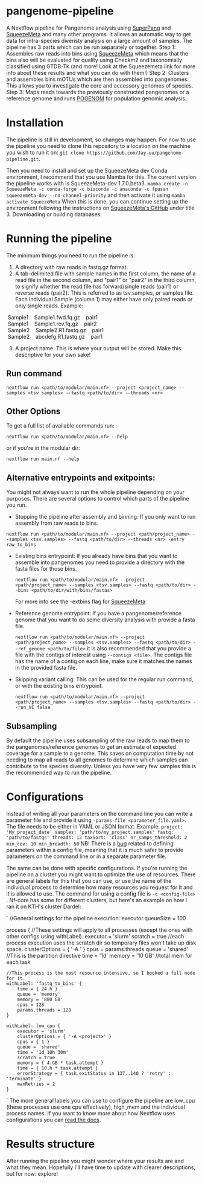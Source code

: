 # pangenome-pipeline
A Nextflow pipeline for Pangenome analysis using [SuperPang](https://github.com/fpusan/SuperPang) and [SqueezeMeta](https://github.com/jtamames/SqueezeMeta) and many other programs.
It allows an automatic way to get data for intra-species diveristy analysis on a large amount of samples.
The pipeline has 3 parts which can be run separately or together.
Step 1: Assembles raw reads into bins using [SqueezeMeta](https://github.com/jtamames/SqueezeMeta) which means that the bins also will be evaluated for quality using Checkm2 and taxonomially classified using GTDB-Tk (and more! Look at the Squeezemeta link for more info about these results and what you can do with them!)
Step 2: Clusters and assembles bins mOTUs which are then assembled into pangenomes. This allows you to investigate the core and accessory genomes of species.
Step 3: Maps reads towards the previously constructed pangenomes or a reference genome and runs [POGENOM](https://pogenom.readthedocs.io/en/latest/) for population genomic analysis.

# Installation
The pipeline is still in development, so changes may happen.
For now to use the pipeline you need to clone this repository to a location on the machine you wish to run it on:
```git clone https://github.com/Jay-uu/pangenome-pipeline.git```.

Then you need to install and set up the SqueezeMeta dev Conda environment, I recommend that you use Mamba for this. The current version the pipeline works with is SqueezeMeta-dev 1.7.0.beta3.
```mamba create -n SqueezeMeta -c conda-forge -c bioconda -c anaconda -c fpusan squeezemeta-dev --no-channel-priority``` and then activate it using ```mamba activate SqueezeMeta```
When this is done, you can continue setting up the environment following the instructions on [SqueezeMeta's GitHub](https://github.com/jtamames/SqueezeMeta?tab=readme-ov-file#3-downloading-or-building-databases) under title 3. Downloading or building databases.

# Running the pipeline
The minimum things you need to run the pipeline is:
1. A directory with raw reads in fastq.gz format.
2. A tab-delimited file with sample names in the first column, the name of a read file in the second column, and "pair1" or "pair2" in the third column, to signify whether the read file has forward/single reads (pair1) or reverse reads (pair2). This is referred to as tsv.samples, or samples file. Each individual Sample (column 1) may either have only paired reads or only single reads.
   Example:

 &nbsp;Sample1&nbsp;&nbsp;&nbsp;&nbsp;Sample1.fwd.fq.gz&nbsp;&nbsp;&nbsp;&nbsp;pair1&nbsp;  
 &nbsp;Sample1&nbsp;&nbsp;&nbsp;&nbsp;Sample1.rev.fq.gz&nbsp;&nbsp;&nbsp;&nbsp;pair2&nbsp; 
 &nbsp;Sample2&nbsp;&nbsp;&nbsp;&nbsp;Sample2.R1.fastq.gz&nbsp;&nbsp;&nbsp;&nbsp;pair1&nbsp;  
 &nbsp;Sample2&nbsp;&nbsp;&nbsp;&nbsp;abcdefg.R1.fastq.gz&nbsp;&nbsp;&nbsp;&nbsp;pair1&nbsp;

3. A project name. This is where your output will be stored. Make this descriptive for your own sake!

## Run command

```nextflow run <path/to/modular/main.nf> --project <project_name> --samples <tsv.samples> --fastq <path/to/dir> --threads <nr>```

## Other Options
To get a full list of available commands run:

```nextflow run <path/to/modular/main.nf> --help```

or if you're in the modular dir:

```nextflow run main.nf --help```

## Alternative entrypoints and exitpoints:

You might not always want to run the whole pipeline depending on your purposes. There are several options to control which parts of the pipeline you run.
 - Stopping the pipeline after assembly and binning:
  If you only want to run assembly from raw reads to bins.

```nextflow run <path/to/modular/main.nf> --project <path/project_name> --samples <tsv.samples> --fastq <path/to/dir> --threads <nr> -entry raw_to_bins```

 - Existing bins entrypoint:
   If you already have bins that you want to assemble into pangenomes you need to provide a directory with the fasta files for those bins.

   ```nextflow run <path/to/modular/main.nf> --project <path/project_name> --samples <tsv.samples> --fastq <path/to/dir> --bins <path/to/dir/with/bins/fastas>```

   For more info see the -extbins flag for [SqueezeMeta](https://github.com/jtamames/SqueezeMeta?tab=readme-ov-file#5-execution-restart-and-running-scripts)

 - Reference genome entrypoint:
   If you have a pangenome/reference genome that you want to do some diversity analysis with provide a fasta file.

   ```nextflow run <path/to/modular/main.nf> --project <path/project_name> --samples <tsv.samples> --fastq <path/to/dir> --ref_genome <path/to/file>``` it is also recommended that you provide a file with the contigs of interest using ```--contigs <file>```. The contigs file has the name of a contig on each line, make sure it matches the names in the provided fasta file.

 - Skipping variant calling:
   This can be used for the regular run command, or with the existing bins entrypoint.

   ```nextflow run <path/to/modular/main.nf> --project <path/project_name> --samples <tsv.samples> --fastq <path/to/dir> --run_VC false```

## Subsampling
By default the pipeline uses subsampling of the raw reads to map them to the pangenomes/reference genomes to get an estimate of expected coverage for a sample to a genome. This saves on computation time by not needing to map all reads to all genomes to determine which samples can contribute to the species diversity. Unless you have very few samples this is the recommended way to run the pipeline. 

# Configurations
Instead of writing all your parameters on the command line you can write a parameter file and provide it using ```-params-file <parameter_file.yaml>```.
The file needs to be either in YAML or JSON format.
Example: 
`
        project: 'My_project_date'
        samples: 'path/to/my_project.samples'
        fastq: 'path/to/fastqs'
        threads: 12
        taxSort: 'class'
        nr_samps_threshold: 2
        min_cov: 10
        min_breadth: 50
`
NB! There is a [bug](https://github.com/nextflow-io/nextflow/issues/2662) related to defining parameters within a config file, meaning that it is much safer to provide parameters on the command line or in a separate parameter file.
 
The same can be done with specific configurations. If you're running the pipeline on a cluster you might want to optimize the use of resources. There are general labels for this that you can use, or use the name of the individual process to determine how many resources you request for it and it is allowed to use.
The command for using a config file is ```-c <config-file> ```. Nf-core has some for different clusters, but here's an example on how I ran it on KTH's cluster Dardel:

`
 //General settings for the pipeline execution:
 executor.queueSize = 100

process {
    //These settings will apply to all processes (except the ones with other configs using withLabel).
    executor = 'slurm'
        scratch = true //each process execution uses the scratch dir so temporary files won't take up disk space.
        clusterOptions = { '-A <project>' }
        cpus = params.threads
        queue = 'shared' //This is the partition directive
        time = '1d'
        memory = '10 GB' //total mem for each task
        
    //This process is the most resource intensive, so I booked a full node for it.
    withLabel: 'fastq_to_bins' {
        time = { 24.h }
        queue = 'memory'
        memory = '880 GB'
        cpus = 128
        params.threads = 128
    }
    
    withLabel: low_cpu {
        executor = 'slurm'
        clusterOptions = { '-A <project>' }
        cpus = { 1 }
        queue = 'shared'
        time = '1d 10h 30m'
        scratch = true
        memory = { 4.GB * task.attempt }
        time = { 10.h * task.attempt }
        errorStrategy = { task.exitStatus in 137..140 ? 'retry' : 'terminate' }
        maxRetries = 2
    }
`
The more general labels you can use to configure the pipeline are low_cpu (these processes use one cpu effectively), high_mem and the individual process names.
If you want to know more about how Nextflow uses configurations you can [read the docs](https://www.nextflow.io/docs/latest/config.html).

# Results structure
After running the pipeline you might wonder where your results are and what they mean. Hopefully I'll have time to update with clearer descriptions, but for now: explore!
